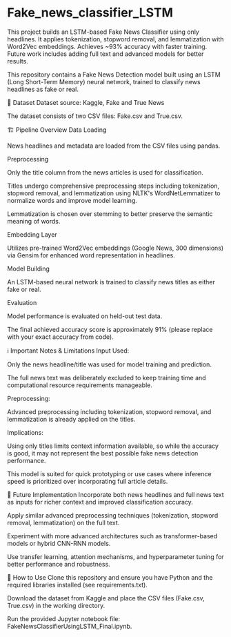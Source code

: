 # Fake_news_classifier_LSTM
This project builds an LSTM-based Fake News Classifier using only headlines. It applies tokenization, stopword removal, and lemmatization with Word2Vec embeddings. Achieves ~93% accuracy with faster training. Future work includes adding full text and advanced models for better results.

This repository contains a Fake News Detection model built using an LSTM (Long Short-Term Memory) neural network, trained to classify news headlines as fake or real.

📂 Dataset
Dataset source: Kaggle, Fake and True News

The dataset consists of two CSV files: Fake.csv and True.csv.

🏗️ Pipeline Overview
Data Loading

News headlines and metadata are loaded from the CSV files using pandas.

Preprocessing

Only the title column from the news articles is used for classification.

Titles undergo comprehensive preprocessing steps including tokenization, stopword removal, and lemmatization using NLTK's WordNetLemmatizer to normalize words and improve model learning.

Lemmatization is chosen over stemming to better preserve the semantic meaning of words.

Embedding Layer

Utilizes pre-trained Word2Vec embeddings (Google News, 300 dimensions) via Gensim for enhanced word representation in headlines.

Model Building

An LSTM-based neural network is trained to classify news titles as either fake or real.

Evaluation

Model performance is evaluated on held-out test data.

The final achieved accuracy score is approximately 91% (please replace with your exact accuracy from code).

ℹ️ Important Notes & Limitations
Input Used:

Only the news headline/title was used for model training and prediction.

The full news text was deliberately excluded to keep training time and computational resource requirements manageable.

Preprocessing:

Advanced preprocessing including tokenization, stopword removal, and lemmatization is already applied on the titles.

Implications:

Using only titles limits context information available, so while the accuracy is good, it may not represent the best possible fake news detection performance.

This model is suited for quick prototyping or use cases where inference speed is prioritized over incorporating full article details.

🔮 Future Implementation
Incorporate both news headlines and full news text as inputs for richer context and improved classification accuracy.

Apply similar advanced preprocessing techniques (tokenization, stopword removal, lemmatization) on the full text.

Experiment with more advanced architectures such as transformer-based models or hybrid CNN-RNN models.

Use transfer learning, attention mechanisms, and hyperparameter tuning for better performance and robustness.

🚀 How to Use
Clone this repository and ensure you have Python and the required libraries installed (see requirements.txt).

Download the dataset from Kaggle and place the CSV files (Fake.csv, True.csv) in the working directory.

Run the provided Jupyter notebook file: FakeNewsClassifierUsingLSTM_Final.ipynb.
